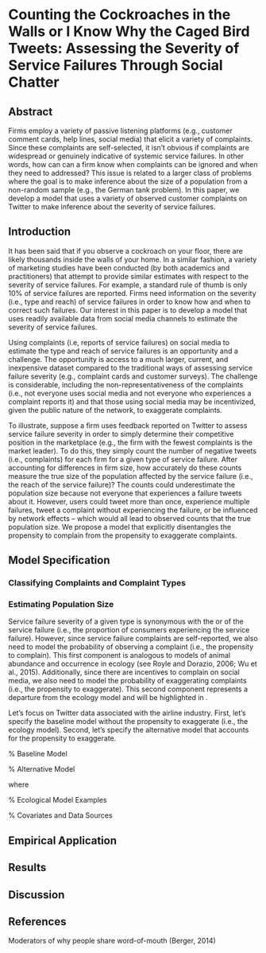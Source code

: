 Counting the Cockroaches in the Walls or I Know Why the Caged Bird
Tweets: Assessing the Severity of Service Failures Through Social
Chatter
================

## Abstract

Firms employ a variety of passive listening platforms (e.g., customer
comment cards, help lines, social media) that elicit a variety of
complaints. Since these complaints are self-selected, it isn’t obvious
if complaints are widespread or genuinely indicative of systemic service
failures. In other words, how can can a firm know when complaints can be
ignored and when they need to addressed? This issue is related to a
larger class of problems where the goal is to make inference about the
size of a population from a non-random sample (e.g., the German tank
problem). In this paper, we develop a model that uses a variety of
observed customer complaints on Twitter to make inference about the
severity of service failures.

## Introduction

It has been said that if you observe a cockroach on your floor, there
are likely thousands inside the walls of your home. In a similar
fashion, a variety of marketing studies have been conducted (by both
academics and practitioners) that attempt to provide similar estimates
with respect to the severity of service failures. For example, a
standard rule of thumb is only 10% of service failures are reported.
Firms need information on the severity (i.e., type and reach) of service
failures in order to know how and when to correct such failures. Our
interest in this paper is to develop a model that uses readily available
data from social media channels to estimate the severity of service
failures.

Using complaints (i.e, reports of service failures) on social media to
estimate the type and reach of service failures is an opportunity and a
challenge. The opportunity is access to a much larger, current, and
inexpensive dataset compared to the traditional ways of assessing
service failure severity (e.g., complaint cards and customer surveys).
The challenge is considerable, including the non-representativeness of
the complaints (i.e., not everyone uses social media and not everyone
who experiences a complaint reports it) and that those using social
media may be incentivized, given the public nature of the network, to
exaggerate complaints.

To illustrate, suppose a firm uses feedback reported on Twitter to
assess service failure severity in order to simply determine their
competitive position in the marketplace (e.g., the firm with the fewest
complaints is the market leader). To do this, they simply count the
number of negative tweets (i.e., complaints) for each firm for a given
type of service failure. After accounting for differences in firm size,
how accurately do these counts measure the true size of the population
affected by the service failure (i.e., the reach of the service
failure)? The counts could underestimate the population size because not
everyone that experiences a failure tweets about it. However, users
could tweet more than once, experience multiple failures, tweet a
complaint without experiencing the failure, or be influenced by network
effects – which would all lead to observed counts that  the true
population size. We propose a model that explicitly disentangles the
propensity to complain from the propensity to exaggerate complaints.

## Model Specification

### Classifying Complaints and Complaint Types

### Estimating Population Size

Service failure severity of a given type is synonymous with the  or  of
the service failure (i.e., the proportion of consumers experiencing the
service failure). However, since service failure complaints are
self-reported, we also need to model the probability of observing a
complaint (i.e., the propensity to complain). This first component is
analogous to models of animal abundance and occurrence in ecology (see
Royle and Dorazio, 2006; Wu et al., 2015). Additionally, since there are
incentives to complain on social media, we also need to model the
probability of exaggerating complaints (i.e., the propensity to
exaggerate). This second component represents a departure from the
ecology model and will be highlighted in .

Let’s focus on Twitter data associated with the airline industry. First,
let’s specify the baseline model without the propensity to exaggerate
(i.e., the ecology model). Second, let’s specify the alternative model
that accounts for the propensity to exaggerate.

% Baseline Model

% Alternative Model

where

% Ecological Model Examples

% Covariates and Data Sources

## Empirical Application

## Results

## Discussion

## References

Moderators of why people share word-of-mouth (Berger, 2014)
